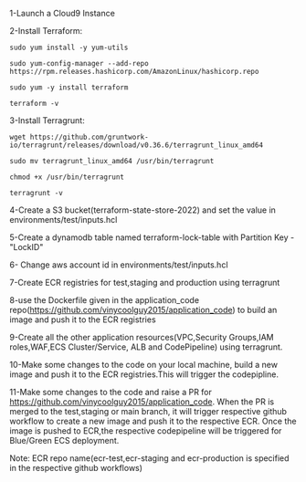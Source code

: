 1-Launch a Cloud9 Instance

2-Install Terraform:

    sudo yum install -y yum-utils
    
    sudo yum-config-manager --add-repo https://rpm.releases.hashicorp.com/AmazonLinux/hashicorp.repo
    
    sudo yum -y install terraform
    
    terraform -v
    
3-Install Terragrunt:

    wget https://github.com/gruntwork-io/terragrunt/releases/download/v0.36.6/terragrunt_linux_amd64
    
    sudo mv terragrunt_linux_amd64 /usr/bin/terragrunt
    
    chmod +x /usr/bin/terragrunt
    
    terragrunt -v
    
4-Create a S3 bucket(terraform-state-store-2022) and set the value in environments/test/inputs.hcl

5-Create a dynamodb table named terraform-lock-table with Partition Key - "LockID"

6- Change aws account id in environments/test/inputs.hcl

7-Create ECR registries for test,staging and production using terragrunt

8-use the Dockerfile given in the application_code repo(https://github.com/vinycoolguy2015/application_code) to build an image and push it to the ECR registries

9-Create all the other application resources(VPC,Security Groups,IAM roles,WAF,ECS Cluster/Service, ALB and CodePipeline) using terragrunt.

10-Make some changes to the code on your local machine, build a new image and push it to the ECR registries.This will trigger the codepipline.

11-Make some changes to the code and raise a PR for https://github.com/vinycoolguy2015/application_code. When the PR is merged to the test,staging or main branch, it will trigger respective github workflow to create a new image and push it to the respective ECR. Once the image is pushed to ECR,the respective codepipeline will be triggered for Blue/Green ECS deployment. 

Note: ECR repo name(ecr-test,ecr-staging and ecr-production is specified in the respective github workflows)

